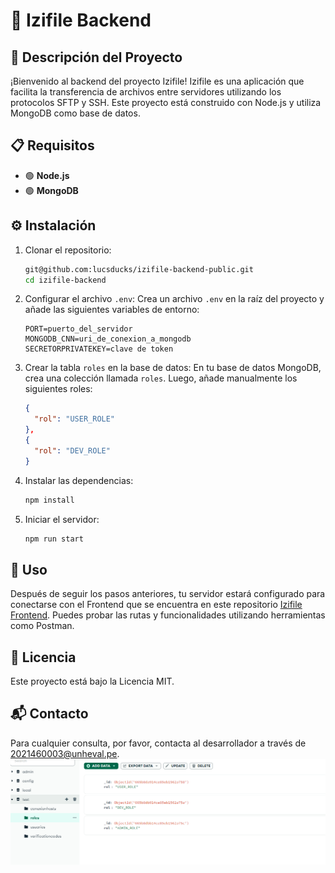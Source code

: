 
# 📁 Izifile Backend

## 📝 Descripción del Proyecto

¡Bienvenido al backend del proyecto Izifile! Izifile es una aplicación que facilita la transferencia de archivos entre servidores utilizando los protocolos SFTP y SSH. Este proyecto está construido con Node.js y utiliza MongoDB como base de datos.

## 📋 Requisitos

-   🟢 **Node.js**
-   🟢 **MongoDB**

## ⚙️ Instalación
1. Clonar el repositorio:
    ```sh
    git@github.com:lucsducks/izifile-backend-public.git
    cd izifile-backend
    ```

2. Configurar el archivo `.env`:
    Crea un archivo `.env` en la raíz del proyecto y añade las siguientes variables de entorno:
    ```env
    PORT=puerto_del_servidor
    MONGODB_CNN=uri_de_conexion_a_mongodb
    SECRETORPRIVATEKEY=clave de token
    ```

3. Crear la tabla `roles` en la base de datos:
    En tu base de datos MongoDB, crea una colección llamada `roles`. Luego, añade manualmente los siguientes roles:
    ```json
    {
      "rol": "USER_ROLE"
    },
    {
      "rol": "DEV_ROLE"
    }
    ```

4. Instalar las dependencias:
    ```sh
    npm install
    ```

5. Iniciar el servidor:
    ```sh
    npm run start
    ```





## 🚀 Uso

Después de seguir los pasos anteriores, tu servidor estará configurado para conectarse con el Frontend que se encuentra en este repositorio [Izifile Frontend](git@github.com:lucsducks/izifile-frontend.git). Puedes probar las rutas y funcionalidades utilizando herramientas como Postman.

## 📄 Licencia

Este proyecto está bajo la Licencia MIT.

## 📬 Contacto

Para cualquier consulta, por favor, contacta al desarrollador a través de 2021460003@unheval.pe.
![Estructura del Proyecto](/assets/image.png)
